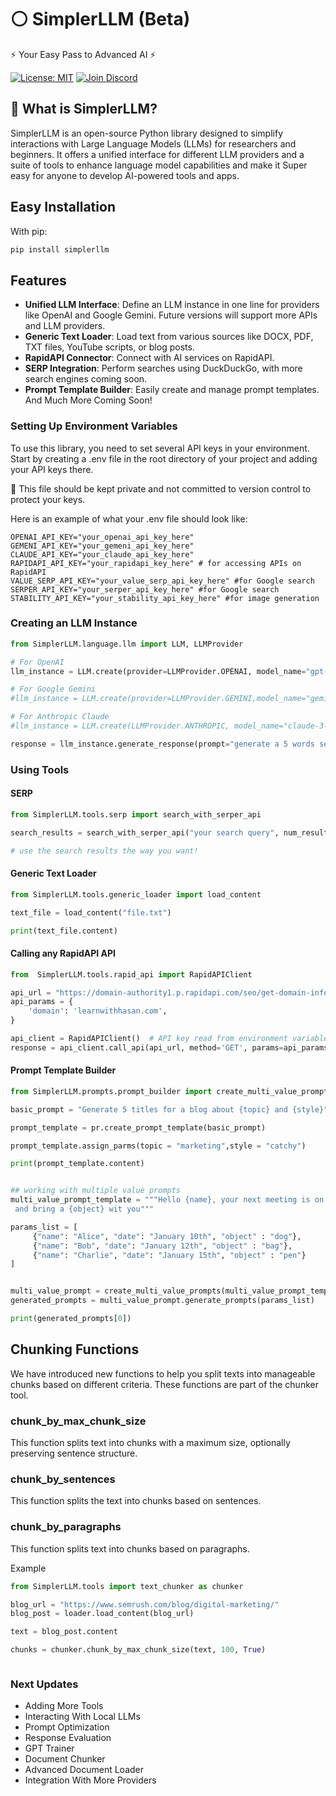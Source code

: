 # ⚪ SimplerLLM (Beta)

⚡ Your Easy Pass to Advanced AI ⚡

[![License: MIT](https://img.shields.io/badge/License-MIT-yellow.svg)](https://opensource.org/licenses/MIT)
[![Join Discord](https://img.shields.io/badge/Join-Discord-7289DA.svg)](https://discord.gg/HUrtZXyp3j)


## 🤔 What is SimplerLLM?

SimplerLLM is an open-source Python library designed to simplify interactions with Large Language Models (LLMs) for researchers and beginners. It offers a unified interface for different LLM providers and a suite of tools to enhance language model capabilities and make it Super easy for anyone to develop AI-powered tools and apps.

## Easy Installation

With pip:

```bash
pip install simplerllm
```

## Features

- **Unified LLM Interface**: Define an LLM instance in one line for providers like OpenAI and Google Gemini. Future versions will support more APIs and LLM providers.
- **Generic Text Loader**: Load text from various sources like DOCX, PDF, TXT files, YouTube scripts, or blog posts.
- **RapidAPI Connector**: Connect with AI services on RapidAPI.
- **SERP Integration**: Perform searches using DuckDuckGo, with more search engines coming soon.
- **Prompt Template Builder**: Easily create and manage prompt templates.
  And Much More Coming Soon!

### Setting Up Environment Variables

To use this library, you need to set several API keys in your environment. Start by creating a .env file in the root directory of your project and adding your API keys there.

🔴 This file should be kept private and not committed to version control to protect your keys.

Here is an example of what your .env file should look like:

```
OPENAI_API_KEY="your_openai_api_key_here"
GEMENI_API_KEY="your_gemeni_api_key_here"
CLAUDE_API_KEY="your_claude_api_key_here"
RAPIDAPI_API_KEY="your_rapidapi_key_here" # for accessing APIs on RapidAPI
VALUE_SERP_API_KEY="your_value_serp_api_key_here" #for Google search
SERPER_API_KEY="your_serper_api_key_here" #for Google search
STABILITY_API_KEY="your_stability_api_key_here" #for image generation

```

### Creating an LLM Instance

```python
from SimplerLLM.language.llm import LLM, LLMProvider

# For OpenAI
llm_instance = LLM.create(provider=LLMProvider.OPENAI, model_name="gpt-3.5-turbo")

# For Google Gemini
#llm_instance = LLM.create(provider=LLMProvider.GEMINI,model_name="gemini-pro")

# For Anthropic Claude 
#llm_instance = LLM.create(LLMProvider.ANTHROPIC, model_name="claude-3-opus-20240229")

response = llm_instance.generate_response(prompt="generate a 5 words sentence")

```

### Using Tools

#### SERP

```python
from SimplerLLM.tools.serp import search_with_serper_api

search_results = search_with_serper_api("your search query", num_results=3)

# use the search results the way you want!

```

#### Generic Text Loader

```python
from SimplerLLM.tools.generic_loader import load_content

text_file = load_content("file.txt")

print(text_file.content)

```

#### Calling any RapidAPI API

```python
from  SimplerLLM.tools.rapid_api import RapidAPIClient

api_url = "https://domain-authority1.p.rapidapi.com/seo/get-domain-info"
api_params = {
    'domain': 'learnwithhasan.com',
}

api_client = RapidAPIClient()  # API key read from environment variable
response = api_client.call_api(api_url, method='GET', params=api_params)


```

#### Prompt Template Builder

```python
from SimplerLLM.prompts.prompt_builder import create_multi_value_prompts,create_prompt_template

basic_prompt = "Generate 5 titles for a blog about {topic} and {style}"

prompt_template = pr.create_prompt_template(basic_prompt)

prompt_template.assign_parms(topic = "marketing",style = "catchy")

print(prompt_template.content)


## working with multiple value prompts
multi_value_prompt_template = """Hello {name}, your next meeting is on {date}.
 and bring a {object} wit you"""

params_list = [
     {"name": "Alice", "date": "January 10th", "object" : "dog"},
     {"name": "Bob", "date": "January 12th", "object" : "bag"},
     {"name": "Charlie", "date": "January 15th", "object" : "pen"}
]


multi_value_prompt = create_multi_value_prompts(multi_value_prompt_template)
generated_prompts = multi_value_prompt.generate_prompts(params_list)

print(generated_prompts[0])

```

## Chunking Functions

We have introduced new functions to help you split texts into manageable chunks based on different criteria. These functions are part of the chunker tool.

### chunk_by_max_chunk_size

This function splits text into chunks with a maximum size, optionally preserving sentence structure.

### chunk_by_sentences

This function splits the text into chunks based on sentences.

### chunk_by_paragraphs

This function splits text into chunks based on paragraphs.

Example

```python
from SimplerLLM.tools import text_chunker as chunker

blog_url = "https://www.semrush.com/blog/digital-marketing/"
blog_post = loader.load_content(blog_url)

text = blog_post.content

chunks = chunker.chunk_by_max_chunk_size(text, 100, True)



```

### Next Updates

- Adding More Tools
- Interacting With Local LLMs
- Prompt Optimization
- Response Evaluation
- GPT Trainer
- Document Chunker
- Advanced Document Loader
- Integration With More Providers
